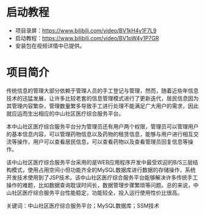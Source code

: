# 启动教程

- 项目录屏：https://www.bilibili.com/video/BV1kH4y1F7L9
- 启动教程：https://www.bilibili.com/video/BV1pW4y1P7GR
- 安装包在视频详情中已提供。

# 项目简介
传统信息的管理大部分依赖于管理人员的手工登记与管理，然而，随着近些年信息技术的迅猛发展，让许多比较老套的信息管理模式进行了更新迭代，居民信息因为其管理内容繁杂，管理数量繁多导致手工进行处理不能满足广大用户的需求，因此就应运而生出相应的中山社区医疗综合服务平台。

本中山社区医疗综合服务平台分为管理员还有用户两个权限，管理员可以管理用户的基本信息内容，可以管理药物信息以及药物的租赁信息，能够与用户进行相互交流等操作，用户可以查看居民信息，可以查看药物以及查看管理员回复信息等操作。

该中山社区医疗综合服务平台采用的是WEB应用程序开发中最受欢迎的B/S三层结构模式，使用占用空间小但功能齐全的MySQL数据库进行数据的存储操作，系统开发技术使用到了JSP技术。该中山社区医疗综合服务平台能够解决许多传统手工操作的难题，比如数据查询耽误时间长，数据管理步骤繁琐等问题。总的来说，中山社区医疗综合服务平台性能稳定，功能较全，投入运行使用性价比很高。 

关键词：中山社区医疗综合服务平台；MySQL数据库；SSM技术
